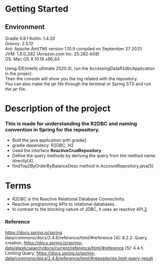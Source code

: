 # Getting Started
## Environment
Gradle 6.8.1
Kotlin:       1.4.20  
Groovy:       2.5.12  
Ant:          Apache Ant(TM) version 1.10.9 compiled on September 27 2020  
JVM:          1.8.0_282 (Amazon.com Inc. 25.282-b08)  
OS:           Mac OS X 10.16 x86_64  

Using IDE(intellij ultimate 2020.3), run the AccessingDataR2dbcApplication in the project.  
Then the console will show you the log related with the repository.  
You can also make the jar file through the terminal or Spring STS and run the jar file.

# Description of the project
### This is made for understanding the R2DBC and naming convention in Spring for the repository.
- Built the java application with gradle[1].
- gradle dependecy: R2DBC, H2<br>
- Used the interface **ReactiveCrudRepository**<br>
- Define the query methods by deriving the query from the method name directly[4].
- findTop2ByOrderByBalanceDesc method in AccountRepository.java[5]

# Terms
- R2DBC is the Reactive Relational Database Connectivity.<br>  
- Reactive programming APIs to relational databases.<br>
- In contrast to the blocking nature of JDBC, it uses an reactive API.[2]

### Reference
[1]: https://spring.io/guides/gs/accessing-data-r2dbc/ "r2dbc spring example"
[2]: https://r2dbc.io/
[3]: https://docs.spring.io/spring-data/commons/docs/current/api/org/springframework/data/repository/reactive/ReactiveCrudRepository.html
https://docs.spring.io/spring data/commons/docs/2.4.8/reference/html/#reference
[4]: 8.2.2. Query creation, https://docs.spring.io/spring-data/elasticsearch/docs/current/reference/html/#reference
[5]: 4.4.5 Limiting Query, https://docs.spring.io/spring-data/commons/docs/2.4.8/reference/html/#repositories.limit-query-result
